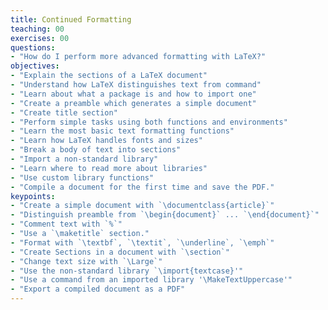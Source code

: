 ```yaml
---
title: Continued Formatting
teaching: 00
exercises: 00
questions:
- "How do I perform more advanced formatting with LaTeX?"
objectives:
- "Explain the sections of a LaTeX document"
- "Understand how LaTeX distinguishes text from command"
- "Learn about what a package is and how to import one"
- "Create a preamble which generates a simple document"
- "Create title section"
- "Perform simple tasks using both functions and environments"
- "Learn the most basic text formatting functions"
- "Learn how LaTeX handles fonts and sizes"
- "Break a body of text into sections"
- "Import a non-standard library"
- "Learn where to read more about libraries"
- "Use custom library functions"
- "Compile a document for the first time and save the PDF."
keypoints:
- "Create a simple document with `\documentclass{article}`"
- "Distinguish preamble from `\begin{document}` ... `\end{document}`"
- "Comment text with `%`"
- "Use a `\maketitle` section."
- "Format with `\textbf`, `\textit`, `\underline`, `\emph`"
- "Create Sections in a document with `\section`"
- "Change text size with `\Large`"
- "Use the non-standard library `\import{textcase}'"
- "Use a command from an imported library '\MakeTextUppercase'"
- "Export a compiled document as a PDF"
---
```

